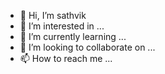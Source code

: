 - 👋 Hi, I’m sathvik
- 👀 I’m interested in ...
- 🌱 I’m currently learning ...
- 💞️ I’m looking to collaborate on ...
- 📫 How to reach me ...

<!---
Gethubsathvik/Gethubsathvik is a ✨ special ✨ repository because its `README.md` (this file) appears on your GitHub profile.
You can click the Preview link to take a look at your changes.
--->
